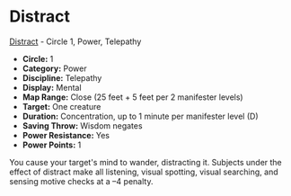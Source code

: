 # Distract

[Distract](/Psionics/D/Distract.md) - Circle 1, Power, Telepathy

- **Circle:** 1
- **Category:** Power
- **Discipline:** Telepathy
- **Display:** Mental
- **Map Range:** Close (25 feet + 5 feet per 2 manifester levels)
- **Target:** One creature
- **Duration:** Concentration, up to 1 minute per manifester level (D)
- **Saving Throw:** Wisdom negates
- **Power Resistance:** Yes
- **Power Points:** 1

You cause your target's mind to wander, distracting it. Subjects under the effect of distract make all listening, visual spotting, visual searching, and sensing motive checks at a –4 penalty.

